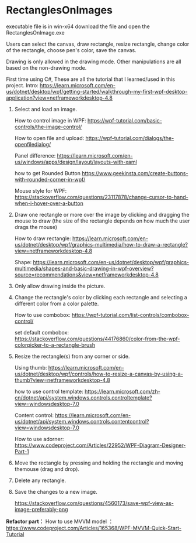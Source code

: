 # RectanglesOnImages

executable file is in win-x64
download the file and open the RectanglesOnImage.exe

Users can select the canvas, draw rectangle, resize rectangle, change color of the rectangle, choose pen's color, save the canvas.

Drawing is only allowed in the drawing mode. 
Other manipulations are all based on the non-drawing mode.


First time using C#, These are all the tutorial that I learned/used in this project.
Intro: https://learn.microsoft.com/en-us/dotnet/desktop/wpf/getting-started/walkthrough-my-first-wpf-desktop-application?view=netframeworkdesktop-4.8

1. Select and load an image.

   How to control image in WPF: https://wpf-tutorial.com/basic-controls/the-image-control/

   How to open file and upload: https://wpf-tutorial.com/dialogs/the-openfiledialog/

   Panel difference: https://learn.microsoft.com/en-us/windows/apps/design/layout/layouts-with-xaml

   how to get Rounded Button https://www.geekinsta.com/create-buttons-with-rounded-corner-in-wpf/

   Mouse style for WPF: https://stackoverflow.com/questions/23117878/change-cursor-to-hand-when-i-hover-over-a-button

2. Draw one rectangle or more over the image by clicking and dragging the mouse to draw (the size of the rectangle depends on how much the user drags the mouse)

   How to draw rectangle: https://learn.microsoft.com/en-us/dotnet/desktop/wpf/graphics-multimedia/how-to-draw-a-rectangle?view=netframeworkdesktop-4.8

   Shape: https://learn.microsoft.com/en-us/dotnet/desktop/wpf/graphics-multimedia/shapes-and-basic-drawing-in-wpf-overview?source=recommendations&view=netframeworkdesktop-4.8

3. Only allow drawing inside the picture.

4. Change the rectangle's color by clicking each rectangle and selecting a different color from a color palette.

   How to use combobox: https://wpf-tutorial.com/list-controls/combobox-control/

   set default combobox: https://stackoverflow.com/questions/44176860/color-from-the-wpf-colorpicker-to-a-rectangle-brush

5. Resize the rectangle(s) from any corner or side.

   Using thumb: https://learn.microsoft.com/en-us/dotnet/desktop/wpf/controls/how-to-resize-a-canvas-by-using-a-thumb?view=netframeworkdesktop-4.8

   how to use control template: https://learn.microsoft.com/zh-cn/dotnet/api/system.windows.controls.controltemplate?view=windowsdesktop-7.0 

   Content control: https://learn.microsoft.com/en-us/dotnet/api/system.windows.controls.contentcontrol?view=windowsdesktop-7.0

   How to use adorner: https://www.codeproject.com/Articles/22952/WPF-Diagram-Designer-Part-1

6. Move the rectangle by pressing and holding the rectangle and moving themouse (drag and drop).

7. Delete any rectangle.

8. Save the changes to a new image.

   https://stackoverflow.com/questions/4560173/save-wpf-view-as-image-preferably-png



**Refactor part：** How to use MVVM model ：https://www.codeproject.com/Articles/165368/WPF-MVVM-Quick-Start-Tutorial
